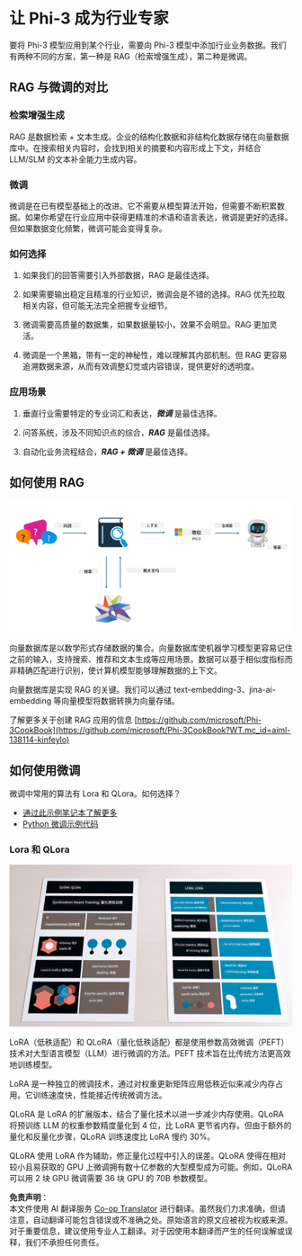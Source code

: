 <!--
CO_OP_TRANSLATOR_METADATA:
{
  "original_hash": "743d7e9cb9c4e8ea642d77bee657a7fa",
  "translation_date": "2025-07-17T09:52:33+00:00",
  "source_file": "md/03.FineTuning/LetPhi3gotoIndustriy.md",
  "language_code": "zh"
}
-->
# **让 Phi-3 成为行业专家**

要将 Phi-3 模型应用到某个行业，需要向 Phi-3 模型中添加行业业务数据。我们有两种不同的方案，第一种是 RAG（检索增强生成），第二种是微调。

## **RAG 与微调的对比**

### **检索增强生成**

RAG 是数据检索 + 文本生成。企业的结构化数据和非结构化数据存储在向量数据库中。在搜索相关内容时，会找到相关的摘要和内容形成上下文，并结合 LLM/SLM 的文本补全能力生成内容。

### **微调**

微调是在已有模型基础上的改进。它不需要从模型算法开始，但需要不断积累数据。如果你希望在行业应用中获得更精准的术语和语言表达，微调是更好的选择。但如果数据变化频繁，微调可能会变得复杂。

### **如何选择**

1. 如果我们的回答需要引入外部数据，RAG 是最佳选择。

2. 如果需要输出稳定且精准的行业知识，微调会是不错的选择。RAG 优先拉取相关内容，但可能无法完全把握专业细节。

3. 微调需要高质量的数据集，如果数据量较小，效果不会明显。RAG 更加灵活。

4. 微调是一个黑箱，带有一定的神秘性，难以理解其内部机制。但 RAG 更容易追溯数据来源，从而有效调整幻觉或内容错误，提供更好的透明度。

### **应用场景**

1. 垂直行业需要特定的专业词汇和表达，***微调*** 是最佳选择。

2. 问答系统，涉及不同知识点的综合，***RAG*** 是最佳选择。

3. 自动化业务流程结合，***RAG + 微调*** 是最佳选择。

## **如何使用 RAG**

![rag](../../../../translated_images/rag.2014adc59e6f6007bafac13e800a6cbc3e297fbb9903efe20a93129bd13987e9.zh.png)

向量数据库是以数学形式存储数据的集合。向量数据库使机器学习模型更容易记住之前的输入，支持搜索、推荐和文本生成等应用场景。数据可以基于相似度指标而非精确匹配进行识别，使计算机模型能够理解数据的上下文。

向量数据库是实现 RAG 的关键。我们可以通过 text-embedding-3、jina-ai-embedding 等向量模型将数据转换为向量存储。

了解更多关于创建 RAG 应用的信息 [https://github.com/microsoft/Phi-3CookBook](https://github.com/microsoft/Phi-3CookBook?WT.mc_id=aiml-138114-kinfeylo)

## **如何使用微调**

微调中常用的算法有 Lora 和 QLora。如何选择？
- [通过此示例笔记本了解更多](../../../../code/04.Finetuning/Phi_3_Inference_Finetuning.ipynb)
- [Python 微调示例代码](../../../../code/04.Finetuning/FineTrainingScript.py)

### **Lora 和 QLora**

![lora](../../../../translated_images/qlora.e6446c988ee04ca08807488bb7d9e2c0ea7ef4af9d000fc6d13032b4ac2de18d.zh.png)

LoRA（低秩适配）和 QLoRA（量化低秩适配）都是使用参数高效微调（PEFT）技术对大型语言模型（LLM）进行微调的方法。PEFT 技术旨在比传统方法更高效地训练模型。

LoRA 是一种独立的微调技术，通过对权重更新矩阵应用低秩近似来减少内存占用。它训练速度快，性能接近传统微调方法。

QLoRA 是 LoRA 的扩展版本，结合了量化技术以进一步减少内存使用。QLoRA 将预训练 LLM 的权重参数精度量化到 4 位，比 LoRA 更节省内存。但由于额外的量化和反量化步骤，QLoRA 训练速度比 LoRA 慢约 30%。

QLoRA 使用 LoRA 作为辅助，修正量化过程中引入的误差。QLoRA 使得在相对较小且易获取的 GPU 上微调拥有数十亿参数的大型模型成为可能。例如，QLoRA 可以用 2 块 GPU 微调需要 36 块 GPU 的 70B 参数模型。

**免责声明**：  
本文件使用 AI 翻译服务 [Co-op Translator](https://github.com/Azure/co-op-translator) 进行翻译。虽然我们力求准确，但请注意，自动翻译可能包含错误或不准确之处。原始语言的原文应被视为权威来源。对于重要信息，建议使用专业人工翻译。对于因使用本翻译而产生的任何误解或误释，我们不承担任何责任。